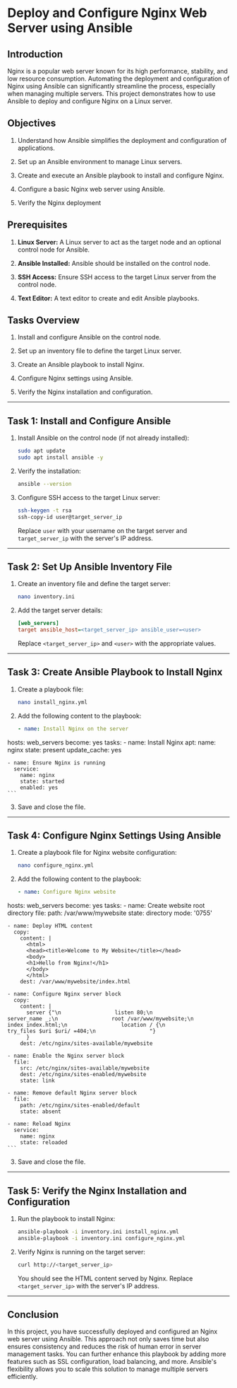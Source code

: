 # Deploy and Configure Nginx Web Server using Ansible

## Introduction

Nginx is a popular web server known for its high performance, stability, and low resource consumption. Automating the deployment and configuration of Nginx using Ansible can significantly streamline the process, especially when managing multiple servers. This project demonstrates how to use Ansible to deploy and configure Nginx on a Linux server.

## Objectives

1. Understand how Ansible simplifies the deployment and configuration of applications.

2. Set up an Ansible environment to manage Linux servers.

3. Create and execute an Ansible playbook to install and configure Nginx.

4. Configure a basic Nginx web server using Ansible.

5. Verify the Nginx deployment

## Prerequisites

1. **Linux Server:** A Linux server to act as the target node and an optional control node for Ansible.

2. **Ansible Installed:** Ansible should be installed on the control node.

3. **SSH Access:** Ensure SSH access to the target Linux server from the control node.

4. **Text Editor:** A text editor to create and edit Ansible playbooks.


## Tasks Overview

1. Install and configure Ansible on the control node.

2. Set up an inventory file to define the target Linux server.

3. Create an Ansible playbook to install Nginx.

4. Configure Nginx settings using Ansible.

5. Verify the Nginx installation and configuration.

---

## Task 1: Install and Configure Ansible

1. Install Ansible on the control node (if not already installed):

    ```bash
    sudo apt update
    sudo apt install ansible -y
    ```
2. Verify the installation:

    ```bash
    ansible --version
    ```
3. Configure SSH access to the target Linux server:

    ```bash
    ssh-keygen -t rsa 
    ssh-copy-id user@target_server_ip
    ```
    Replace `user` with your username on the target server and `target_server_ip` with the server's IP address.
--- 

## Task 2: Set Up Ansible Inventory File

1. Create an inventory file and define the target server:

    ```bash
    nano inventory.ini
    ```

2. Add the target server details:

    ```ini
    [web_servers]
    target ansible_host=<target_server_ip> ansible_user=<user>
    ```
    Replace `<target_server_ip>` and `<user>` with the appropriate values.
---

## Task 3: Create Ansible Playbook to Install Nginx

1. Create a playbook file:

    ```bash
    nano install_nginx.yml
    ```
2. Add the following content to the playbook:

    ```yaml
    - name: Install Nginx on the server
  hosts: web_servers
  become: yes
  tasks:
    - name: Install Nginx
      apt:
        name: nginx
        state: present
        update_cache: yes

    - name: Ensure Nginx is running
      service:
        name: nginx
        state: started
        enabled: yes
    ```

3. Save and close the file.

---

## Task 4: Configure Nginx Settings Using Ansible

1. Create a playbook file for Nginx website configuration:

    ```bash
    nano configure_nginx.yml
    ```

2. Add the following content to the playbook:

    ```yaml
    - name: Configure Nginx website
  hosts: web_servers
  become: yes
  tasks:
    - name: Create website root directory
      file:
        path: /var/www/mywebsite
        state: directory
        mode: '0755'

    - name: Deploy HTML content
      copy:
        content: |
          <html>
          <head><title>Welcome to My Website</title></head>
          <body>
          <h1>Hello from Nginx!</h1>
          </body>
          </html>
        dest: /var/www/mywebsite/index.html

    - name: Configure Nginx server block
      copy:
        content: |
          server {"\n                 listen 80;\n                 server_name _;\n                 root /var/www/mywebsite;\n                 index index.html;\n                 location / {\n                     try_files $uri $uri/ =404;\n                 "}
          }
        dest: /etc/nginx/sites-available/mywebsite

    - name: Enable the Nginx server block
      file:
        src: /etc/nginx/sites-available/mywebsite
        dest: /etc/nginx/sites-enabled/mywebsite
        state: link

    - name: Remove default Nginx server block
      file:
        path: /etc/nginx/sites-enabled/default
        state: absent

    - name: Reload Nginx
      service:
        name: nginx
        state: reloaded
    ```
3. Save and close the file.

---

## Task 5: Verify the Nginx Installation and Configuration

1. Run the playbook to install Nginx:

    ```bash
    ansible-playbook -i inventory.ini install_nginx.yml
    ansible-playbook -i inventory.ini configure_nginx.yml

    ```
2. Verify Nginx is running on the target server:

    ```bash
    curl http://<target_server_ip>
    ```
    You should see the HTML content served by Nginx.
    Replace `<target_server_ip>` with the server's IP address.
---
## Conclusion
In this project, you have successfully deployed and configured an Nginx web server using Ansible. This approach not only saves time but also ensures consistency and reduces the risk of human error in server management tasks. You can further enhance this playbook by adding more features such as SSL configuration, load balancing, and more. Ansible's flexibility allows you to scale this solution to manage multiple servers efficiently.